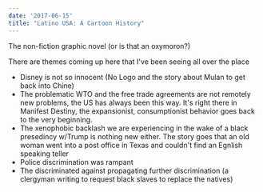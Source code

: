 ```yaml
---
date: '2017-06-15'
title: "Latino USA: A Cartoon History"
---
```


The non-fiction graphic novel (or is that an oxymoron?) 

There are themes coming up here that I've been seeing all over the place
 * Disney is not so innocent (No Logo and the story about Mulan to get back into Chine)
 * The problematic WTO and the free trade agreements are not remotely new problems, the US has always been this way. It's right there in Manifest Destiny, the expansionist, consumptionist behavior goes back to the very beginning.
 * The xenophobic backlash we are experiencing in the wake of a black presedincy w/Trump is nothing new either. The story goes that an old woman went into a post office in Texas and couldn't find an Egnlish speaking teller
 * Police discrimination was rampant
 * The discriminated against propagating further discrimination (a clergyman writing to request black slaves to replace the natives)